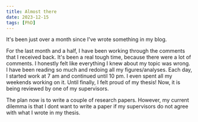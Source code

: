 ```yaml
---
title: Almost there
date: 2023-12-15
tags: [PhD]
---
```


It's been just over a month since I've wrote something in my blog. 

For the last month and a half, I have been working through the comments that I received back. It's been a real tough time, because there were a lot of comments. I honestly felt like everything I knew about my topic was wrong. I have been reading so much and redoing all my figures/analyses. Each day, I started work at 7 am and continued until 10 pm. I even spent all my weekends working on it. Until finally, I felt proud of my thesis! Now, it is being reviewed by one of my supervisors. 

The plan now is to write a couple of research papers. However, my current dilemma is that I dont want to write a paper if my supervisors do not agree with what I wrote in my thesis. 

